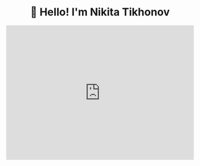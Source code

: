 <h1 align="center">👋 Hello! I'm Nikita Tikhonov </h1>

<p align="center">
 <div style="width:100%;height:0;padding-bottom:72%;position:relative;"><iframe src="https://giphy.com/embed/xTiTnJK44NXT46iKYM" width="100%" height="100%" style="position:absolute" frameBorder="0" class="giphy-embed" allowFullScreen></iframe></div>
</p>


